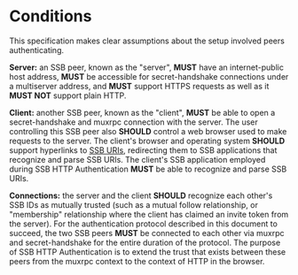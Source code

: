 <!--
SPDX-FileCopyrightText: 2021 Andre 'Staltz' Medeiros

SPDX-License-Identifier: CC-BY-4.0
-->

# Conditions

This specification makes clear assumptions about the setup involved peers authenticating.

**Server:** an SSB peer, known as the "server", **MUST** have an internet-public host address, **MUST** be accessible for secret-handshake connections under a multiserver address, and **MUST** support HTTPS requests as well as it **MUST NOT** support plain HTTP.

**Client:** another SSB peer, known as the "client", **MUST** be able to open a secret-handshake and muxrpc connection with the server. The user controlling this SSB peer also **SHOULD** control a web browser used to make requests to the server. The client's browser and operating system **SHOULD** support hyperlinks to [SSB URIs](https://github.com/ssb-ngi-pointer/ssb-uri-spec), redirecting them to SSB applications that recognize and parse SSB URIs. The client's SSB application employed during SSB HTTP Authentication **MUST** be able to recognize and parse SSB URIs.

**Connections:** the server and the client **SHOULD** recognize each other's SSB IDs as mutually trusted (such as a mutual follow relationship, or "membership" relationship where the client has claimed an invite token from the server). For the authentication protocol described in this document to succeed, the two SSB peers **MUST** be connected to each other via muxrpc and secret-handshake for the entire duration of the protocol. The purpose of SSB HTTP Authentication is to extend the trust that exists between these peers from the muxrpc context to the context of HTTP in the browser.
